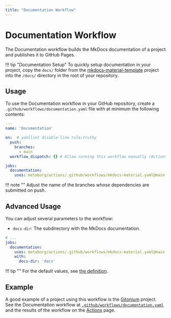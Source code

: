 ```yaml
---
title: "Documentation Workflow"
---
```

# Documentation Workflow
The Documentation workflow builds the MkDocs documentation of a project and publishes it to GitHub Pages.

!!! tip "Documentation Setup"
    To quickly setup documentation in your project, copy the `docs/` folder from the [mkdocs-material-template](https://github.com/Virtlink/mkdocs-material-template) project into the `/docs/` directory in the root of your repository.


## Usage
To use the Documentation workflow in your GitHub repository, create a `.github/workflows/documentation.yaml` file with at minimum the following contents:

```yaml title=".github/workflows/documentation.yaml"
---
name: 'Documentation'

on:  # yamllint disable-line rule:truthy
  push:
    branches:
      - main
  workflow_dispatch: {} # Allow running this workflow manually (Actions tab)

jobs:
  documentation:
    uses: metaborg/actions/.github/workflows/mkdocs-material.yaml@main
```

!!! note ""
    Adjust the name of the branches whose dependencies are submitted on push.


## Advanced Usage
You can adjust several parameters to the workflow:

- `docs-dir`: The subdirectory with the MkDocs documentation.

```yaml title=".github/workflows/documentation.yaml"
# ...
jobs:
  documentation:
    uses: metaborg/actions/.github/workflows/mkdocs-material.yaml@main
    with:
      docs-dir: 'docs'
```

!!! tip ""
    For the default values, see [the definition](https://github.com/metaborg/actions/blob/main/.github/workflows/mkdocs-material.yaml).


## Example
A good example of a project using this workflow is the [Gitonium](https://github.com/metaborg/gitonium) project. See the Documentation workflow at [`.github/workflows/documentation.yaml`](https://github.com/metaborg/gitonium/blob/master/.github/workflows/documentation.yaml) and the results of the workflow on the [Actions](https://github.com/metaborg/gitonium/actions/workflows/documentation.yaml) page.
